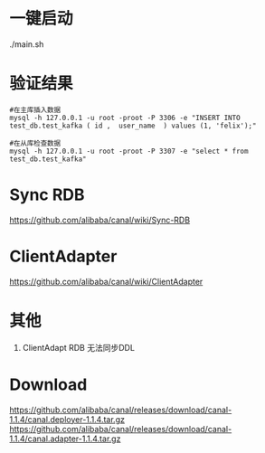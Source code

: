 # 一键启动
./main.sh

# 验证结果

```shell script
#在主库插入数据
mysql -h 127.0.0.1 -u root -proot -P 3306 -e "INSERT INTO test_db.test_kafka ( id ,  user_name  ) values (1, 'felix');"

#在从库检查数据
mysql -h 127.0.0.1 -u root -proot -P 3307 -e "select * from test_db.test_kafka"
```

 


# Sync RDB
https://github.com/alibaba/canal/wiki/Sync-RDB

# ClientAdapter
https://github.com/alibaba/canal/wiki/ClientAdapter


# 其他
1. ClientAdapt RDB 无法同步DDL 


# Download
https://github.com/alibaba/canal/releases/download/canal-1.1.4/canal.deployer-1.1.4.tar.gz
https://github.com/alibaba/canal/releases/download/canal-1.1.4/canal.adapter-1.1.4.tar.gz
